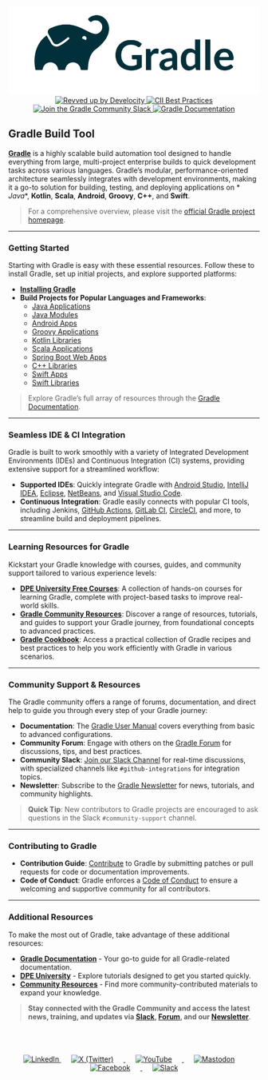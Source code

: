 <div align="center">
  <picture>
    <source media="(prefers-color-scheme: dark)" srcset="images/gradle-white-primary.png" width="700px">
    <img alt="Gradle Logo" src="images/gradle-dark-green-primary.png" width="600px">
  </picture>
</div>

<div align="center">
  <a href="https://ge.gradle.org/scans">
    <img src="https://img.shields.io/badge/Revved%20up%20by-Develocity-06A0CE?logo=Gradle&labelColor=02303A" alt="Revved up by Develocity">
  </a>
  <a href="https://bestpractices.coreinfrastructure.org/projects/4898">
    <img src="https://bestpractices.coreinfrastructure.org/projects/4898/badge" alt="CII Best Practices">
  </a>
  <a href="https://gradle.org/slack-invite">
    <img src="https://img.shields.io/badge/Slack-Join%20the%20Community-brightgreen?style=flat&logo=slack" alt="Join the Gradle Community Slack">
  </a>
  <a href="https://docs.gradle.org/current/userguide/userguide.html">
    <img src="https://img.shields.io/badge/Docs-Gradle%20User%20Guide-blueviolet?style=flat&logo=read-the-docs" alt="Gradle Documentation">
  </a>
</div>

## **Gradle Build Tool**

**[Gradle](https://gradle.org/)** is a highly scalable build automation tool designed to handle everything from large, multi-project enterprise builds to quick development tasks across various
languages. Gradle’s modular, performance-oriented architecture seamlessly integrates with development environments, making it a go-to solution for building, testing, and deploying applications on *
*Java**, **Kotlin**, **Scala**, **Android**, **Groovy**, **C++**, and **Swift**.

> For a comprehensive overview, please visit the [official Gradle project homepage](https://gradle.org).

---

### **Getting Started**

Starting with Gradle is easy with these essential resources. Follow these to install Gradle, set up initial projects, and explore supported platforms:

- **[Installing Gradle](https://docs.gradle.org/current/userguide/installation.html)**
- **Build Projects for Popular Languages and Frameworks**:
    - [Java Applications](https://docs.gradle.org/current/samples/sample_building_java_applications.html)
    - [Java Modules](https://docs.gradle.org/current/samples/sample_java_modules_multi_project.html)
    - [Android Apps](https://developer.android.com/studio/build/index.html)
    - [Groovy Applications](https://docs.gradle.org/current/samples/sample_building_groovy_applications.html)
    - [Kotlin Libraries](https://docs.gradle.org/current/samples/sample_building_kotlin_libraries.html)
    - [Scala Applications](https://docs.gradle.org/current/samples/sample_building_scala_applications.html)
    - [Spring Boot Web Apps](https://docs.gradle.org/current/samples/sample_building_spring_boot_web_applications.html)
    - [C++ Libraries](https://docs.gradle.org/current/samples/sample_building_cpp_libraries.html)
    - [Swift Apps](https://docs.gradle.org/current/samples/sample_building_swift_applications.html)
    - [Swift Libraries](https://docs.gradle.org/current/samples/sample_building_swift_libraries.html)

> Explore Gradle’s full array of resources through the [Gradle Documentation](https://docs.gradle.org/).

---

### **Seamless IDE & CI Integration**

Gradle is built to work smoothly with a variety of Integrated Development Environments (IDEs) and Continuous Integration (CI) systems, providing extensive support for a streamlined workflow:

- **Supported IDEs**: Quickly integrate Gradle
  with [Android Studio](https://docs.gradle.org/current/userguide/gradle_ides.html), [IntelliJ IDEA](https://docs.gradle.org/current/userguide/gradle_ides.html), [Eclipse](https://docs.gradle.org/current/userguide/gradle_ides.html), [NetBeans](https://docs.gradle.org/current/userguide/gradle_ides.html),
  and [Visual Studio Code](https://docs.gradle.org/current/userguide/gradle_ides.html).
- **Continuous Integration**: Gradle easily connects with popular CI tools, including
  Jenkins, [GitHub Actions](https://docs.github.com/actions), [GitLab CI](https://docs.gitlab.com/ee/ci/), [CircleCI](https://circleci.com/), and more, to streamline build and deployment pipelines.

---

### **Learning Resources for Gradle**

Kickstart your Gradle knowledge with courses, guides, and community support tailored to various experience levels:

- **[DPE University Free Courses](https://dpeuniversity.gradle.com/app/catalog)**: A collection of hands-on courses for learning Gradle, complete with project-based tasks to improve real-world skills.
- **[Gradle Community Resources](https://community.gradle.org/resources/)**: Discover a range of resources, tutorials, and guides to support your Gradle journey, from foundational concepts to advanced
  practices.
- **[Gradle Cookbook](https://cookbook.gradle.org/preface/)**: Access a practical collection of Gradle recipes and best practices to help you work efficiently with Gradle in various scenarios.

---

### **Community Support & Resources**

The Gradle community offers a range of forums, documentation, and direct help to guide you through every step of your Gradle journey:

- **Documentation**: The [Gradle User Manual](https://docs.gradle.org/current/userguide/userguide.html) covers everything from basic to advanced configurations.
- **Community Forum**: Engage with others on the [Gradle Forum](https://discuss.gradle.org/) for discussions, tips, and best practices.
- **Community Slack**: [Join our Slack Channel](https://gradle.org/slack-invite) for real-time discussions, with specialized channels like `#github-integrations` for integration topics.
- **Newsletter**: Subscribe to the [Gradle Newsletter](https://newsletter.gradle.org) for news, tutorials, and community highlights.

> **Quick Tip**: New contributors to Gradle projects are encouraged to ask questions in the Slack `#community-support` channel.

---

### **Contributing to Gradle**

- **Contribution Guide**: [Contribute](https://github.com/gradle/gradle/blob/master/CONTRIBUTING.md) to Gradle by submitting patches or pull requests for code or documentation improvements.
- **Code of Conduct**: Gradle enforces a [Code of Conduct](https://gradle.org/conduct/) to ensure a welcoming and supportive community for all contributors.

---

### **Additional Resources**

To make the most out of Gradle, take advantage of these additional resources:

- **[Gradle Documentation](https://docs.gradle.org/)** - Your go-to guide for all Gradle-related documentation.
- **[DPE University](https://dpeuniversity.gradle.com/app/catalog)** - Explore tutorials designed to get you started quickly.
- **[Community Resources](https://gradle.org/resources/)** - Find more community-contributed materials to expand your knowledge.

> **Stay connected with the Gradle Community and access the latest news, training, and updates via [Slack](https://gradle.org/slack-invite), [Forum](https://discuss.gradle.org/), and
our [Newsletter](https://newsletter.gradle.org)**.

<br><br>
<div align="center" style="margin-top: 20px;">
    <a href="https://www.linkedin.com/company/gradle/">
        <img src="https://img.shields.io/badge/-0077B5?style=for-the-badge&logo=linkedin&logoColor=white" alt="LinkedIn" style="margin: 0 0;">
    </a>
    <a href="https://x.com/gradle">
        <img src="https://img.shields.io/badge/-000000?style=for-the-badge&logo=x&logoColor=white" alt="X (Twitter)" style="margin: 0 20px;">
    </a>
    <a href="https://www.youtube.com/@GradleInc">
        <img src="https://img.shields.io/badge/-FF0000?style=for-the-badge&logo=youtube&logoColor=white" alt="YouTube" style="margin: 0 20px;">
    </a>
    <a href="https://mastodon.social/@Gradle">
        <img src="https://img.shields.io/badge/-6364FF?style=for-the-badge&logo=mastodon&logoColor=white" alt="Mastodon" style="margin: 0 20px;">
    </a>
    <a href="https://www.facebook.com/gradleinc">
        <img src="https://img.shields.io/badge/-1877F2?style=for-the-badge&logo=facebook&logoColor=white" alt="Facebook" style="margin: 0 20px;">
    </a>
    <a href="https://gradle.org/slack-invite">
        <img src="https://img.shields.io/badge/-4A154B?style=for-the-badge&logo=slack&logoColor=white" alt="Slack" style="margin: 0 20px;">
    </a>
</div>
